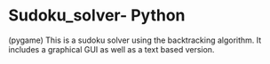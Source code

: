 # Sudoku_solver- Python
(pygame)
This is a sudoku solver using the backtracking algorithm. It includes a graphical GUI as well as a text based version.
